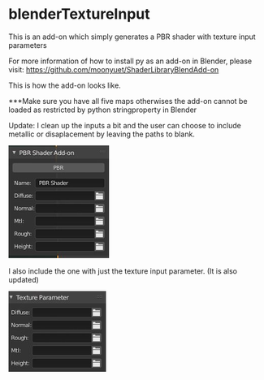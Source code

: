 # blenderTextureInput
This is an add-on which simply generates a PBR shader with texture input parameters

For more information of how to install py as an add-on in Blender, please visit: https://github.com/moonyuet/ShaderLibraryBlendAdd-on

This is how the add-on looks like.

***Make sure you have all five maps otherwises the add-on cannot be loaded as restricted by python stringproperty in Blender

Update: I clean up the inputs a bit and the user can choose to include metallic or disaplacement by leaving the paths to blank.

![alt text](https://github.com/moonyuet/blenderTextureInput/blob/main/textureInput/texture%20map%20input_Update.JPG?raw=true)

I also include the one with just the texture input parameter. (It is also updated)

![alt text](https://github.com/moonyuet/blenderTextureInput/blob/main/textureInput/texture%20Parameter_Update.JPG?raw=true)
